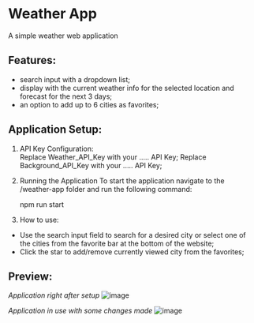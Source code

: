 # Weather App

A simple weather web application

## Features:

- search input with a dropdown list;
- display with the current weather info for the selected location and forecast for the next 3 days;
- an option to add up to 6 cities as favorites;

## Application Setup:

1. API Key Configuration:   
Replace Weather_API_Key with your ..... API Key;
Replace Background_API_Key with your ..... API Key;

2. Running the Application
To start the application navigate to the /weather-app folder and run the following command:

      npm run start

3. How to use:
- Use the search input field to search for a desired city or select one of the cities from the favorite bar at the bottom of the website;
- Click the star to add/remove currently viewed city from the favorites;

## Preview: 

*Application right after setup*
![image](https://github.com/user-attachments/assets/9160d4dd-0a77-4e7a-81f2-9e117cc7da33)

*Application in use with some changes made*
![image](https://github.com/user-attachments/assets/7e552c91-8f6b-4174-bbab-a7f81f71c980)
